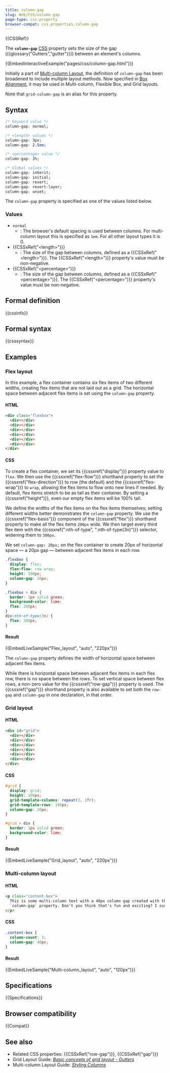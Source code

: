 ```yaml
---
title: column-gap
slug: Web/CSS/column-gap
page-type: css-property
browser-compat: css.properties.column-gap
---
```


{{CSSRef}}

The **`column-gap`** [CSS](/en-US/docs/Web/CSS) property sets the size of the gap ({{glossary("Gutters","gutter")}}) between an element's columns.

{{EmbedInteractiveExample("pages/css/column-gap.html")}}

Initially a part of [Multi-column Layout](/en-US/docs/Web/CSS/CSS_multicol_layout), the definition of `column-gap` has been broadened to include multiple layout methods. Now specified in [Box Alignment](/en-US/docs/Web/CSS/CSS_box_alignment), it may be used in Multi-column, Flexible Box, and Grid layouts.

Note that `grid-column-gap` is an alias for this property.

## Syntax

```css
/* Keyword value */
column-gap: normal;

/* <length> values */
column-gap: 3px;
column-gap: 2.5em;

/* <percentage> value */
column-gap: 3%;

/* Global values */
column-gap: inherit;
column-gap: initial;
column-gap: revert;
column-gap: revert-layer;
column-gap: unset;
```

The `column-gap` property is specified as one of the values listed below.

### Values

- `normal`
  - : The browser's default spacing is used between columns. For multi-column layout this is specified as `1em`. For all other layout types it is 0.
- {{CSSxRef("&lt;length&gt;")}}
  - : The size of the gap between columns, defined as a {{CSSxRef("&lt;length&gt;")}}. The {{CSSxRef("&lt;length&gt;")}} property's value must be non-negative.
- {{CSSxRef("&lt;percentage&gt;")}}
  - : The size of the gap between columns, defined as a {{CSSxRef("&lt;percentage&gt;")}}. The {{CSSxRef("&lt;percentage&gt;")}} property's value must be non-negative.

## Formal definition

{{cssinfo}}

## Formal syntax

{{csssyntax}}

## Examples

### Flex layout

In this example, a flex container contains six flex items of two different widths, creating flex items that are not laid out as a grid. The horizontal space between adjacent flex items is set using the `column-gap` property.

#### HTML

```html
<div class="flexbox">
  <div></div>
  <div></div>
  <div></div>
  <div></div>
  <div></div>
  <div></div>
</div>
```

#### CSS

To create a flex container, we set its {{cssxref("display")}} property value to `flex`. We then use the {{cssxref("flex-flow")}} shorthand property to set the {{cssxref("flex-direction")}} to row (the default) and the {{cssxref("flex-wrap")}} to `wrap`, allowing the flex items to flow onto new lines if needed. By default, flex items stretch to be as tall as their container. By setting a {{cssxref("height")}}, even our empty flex items will be 100% tall.

We define the widths of the flex items on the flex items themselves; setting different widths better demonstrates the `column-gap` property. We use the {{cssxref("flex-basis")}} component of the {{cssxref("flex")}} shorthand property to make all the flex items `200px` wide. We then target every third flex item with the {{cssxref(":nth-of-type", ":nth-of-type(3n)")}} selector, widening them to `300px`.

We set `column-gap: 20px;` on the flex container to create 20px of horizontal space — a 20px gap — between adjacent flex items in each row.

```css
.flexbox {
  display: flex;
  flex-flow: row wrap;
  height: 100px;
  column-gap: 20px;
}

.flexbox > div {
  border: 1px solid green;
  background-color: lime;
  flex: 200px;
}
div:nth-of-type(3n) {
  flex: 300px;
}
```

#### Result

{{EmbedLiveSample("Flex_layout", "auto", "220px")}}

The `column-gap` property defines the width of horizontal space between adjacent flex items.

While there is horizontal space between adjacent flex items in each flex row, there is no space between the rows. To set vertical space between flex rows, a non-zero value for the {{cssxref("row-gap")}} property is used. The {{cssxref("gap")}} shorthand property is also available to set both the `row-gap` and `column-gap` in one declaration, in that order.

### Grid layout

#### HTML

```html
<div id="grid">
  <div></div>
  <div></div>
  <div></div>
  <div></div>
  <div></div>
  <div></div>
</div>
```

#### CSS

```css
#grid {
  display: grid;
  height: 100px;
  grid-template-columns: repeat(3, 1fr);
  grid-template-rows: 100px;
  column-gap: 20px;
}

#grid > div {
  border: 1px solid green;
  background-color: lime;
}
```

#### Result

{{EmbedLiveSample("Grid_layout", "auto", "220px")}}

### Multi-column layout

#### HTML

```html
<p class="content-box">
  This is some multi-column text with a 40px column gap created with the CSS
  `column-gap` property. Don't you think that's fun and exciting? I sure do!
</p>
```

#### CSS

```css
.content-box {
  column-count: 3;
  column-gap: 40px;
}
```

#### Result

{{EmbedLiveSample("Multi-column_layout", "auto", "120px")}}

## Specifications

{{Specifications}}

## Browser compatibility

{{Compat}}

## See also

- Related CSS properties: {{CSSxRef("row-gap")}}, {{CSSxRef("gap")}}
- Grid Layout Guide: _[Basic concepts of grid layout - Gutters](/en-US/docs/Web/CSS/CSS_grid_layout/Basic_concepts_of_grid_layout#gutters)_
- Multi-column Layout Guide: _[Styling Columns](/en-US/docs/Web/CSS/CSS_multicol_layout/Styling_columns)_

